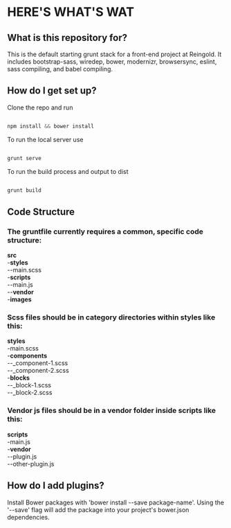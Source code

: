 # HERE'S WHAT'S WAT #

## What is this repository for? ##

This is the default starting grunt stack for a front-end project at Reingold. It includes bootstrap-sass, wiredep, bower, modernizr, browsersync, eslint, sass compiling, and babel compiling.

## How do I get set up? ##

Clone the repo and run
```javascript

npm install && bower install

```

To run the local server use

```javascript

grunt serve

```

To run the build process and output to dist

```javascript

grunt build

```

## Code Structure ##

### The gruntfile currently requires a common, specific code structure: ###

**src**  
-**styles**  
--main.scss  
-**scripts**  
--main.js  
--**vendor**  
-**images**  

### Scss files should be in category directories within styles like this: ###

**styles**  
-main.scss  
-**components**  
--_component-1.scss  
--_component-2.scss  
-**blocks**  
--_block-1.scss  
--_block-2.scss  

### Vendor js files should be in a vendor folder inside scripts like this: ###

**scripts**  
-main.js  
-**vendor**  
--plugin.js  
--other-plugin.js  

## How do I add plugins? ##

Install Bower packages with 'bower install --save package-name'. Using the '--save' flag will add the package into your project's bower.json dependencies.
